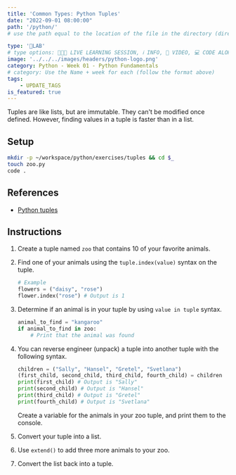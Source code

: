 ```yaml
---
title: 'Common Types: Python Tuples'
date: "2022-09-01 08:00:00"
path: '/python/'
# use the path equal to the location of the file in the directory (directory structure)

type: '🥼LAB'
# type options: 👩🏽‍🏫 LIVE LEARNING SESSION, ℹ️ INFO, 🎥 VIDEO, 💻 CODE ALONG, 🥼LAB, ↩️ REVIEW/NOTES, 👥 GROUP LEARNING, 👷🏼‍♂️ GROUP PROJECT, 🧠 ASSESSMENT, 📝 ASSIGNMENT
image: '../../../images/headers/python-logo.png'
category: Python - Week 01 - Python Fundamentals
# category: Use the Name + week for each (follow the format above)
tags:
    - UPDATE_TAGS
is_featured: true
---
```


Tuples are like lists, but are immutable. They can't be modified once defined. However, finding values in a tuple is faster than in a list.

## Setup

```sh
mkdir -p ~/workspace/python/exercises/tuples && cd $_
touch zoo.py
code .
```

## References

* [Python tuples](https://docs.python.org/3.6/tutorial/datastructures.html#tuples-and-sequences)

## Instructions

1. Create a tuple named `zoo` that contains 10 of your favorite animals.
1. Find one of your animals using the `tuple.index(value)` syntax on the tuple.

    ```py
    # Example
    flowers = ("daisy", "rose")
    flower.index("rose") # Output is 1
    ```

1. Determine if an animal is in your tuple by using `value in tuple` syntax.

    ```py
    animal_to_find = "kangaroo"
    if animal_to_find in zoo:
        # Print that the animal was found
    ```

1. You can reverse engineer (unpack) a tuple into another tuple with the following syntax.

    ```py
    children = ("Sally", "Hansel", "Gretel", "Svetlana")
    (first_child, second_child, third_child, fourth_child) = children
    print(first_child) # Output is "Sally"
    print(second_child) # Output is "Hansel"
    print(third_child) # Output is "Gretel"
    print(fourth_child) # Output is "Svetlana"
    ```

    Create a variable for the animals in your zoo tuple, and print them to the console.
1. Convert your tuple into a list.
1. Use `extend()` to add three more animals to your zoo.
1. Convert the list back into a tuple.

